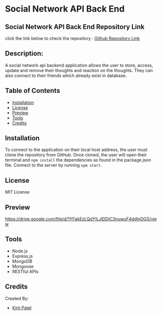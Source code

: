 # Social Network API Back End

## Social Network API Back End Repository Link

click the link below to check the repository : [Github Repository Link](https://github.com/kirti18patel/social-network-api)

## Description: 
A social network api backend application allows the user to store, access, update and remove their thoughts and reaction on the thoughts. They can also connect to their friends which already exist in database.

## Table of Contents
* [Installation](#installation)
* [License](#license)
* [Preview](#preview)
* [Tools](#tools)
* [Credits](#credits)

## Installation

To connect to the application on their local host address, the user must clone the repository from GitHub. Once cloned, the user will open their terminal and `npm install` the dependencies as found in the package.json file. Connect to the server by running `npm start`.

## License
MIT License

## Preview
https://drive.google.com/file/d/1YFakEzLQdYjLJlDDIC3nuwuF4ddInDGS/view

## Tools
* Node.js
* Express.js
* MongoDB
* Mongoose
* RESTful APIs

## Credits
Created By:
 * [Kirti Patel]( https://github.com/kirti18patel)